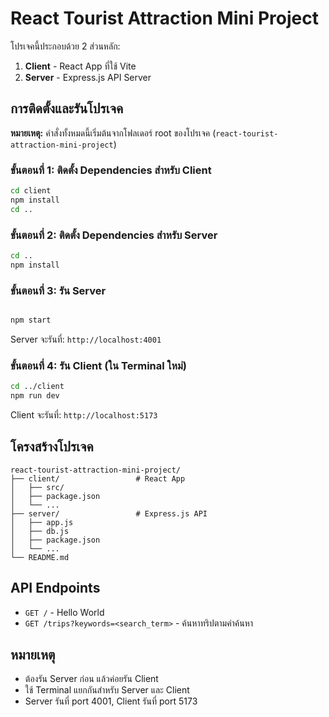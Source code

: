 # React Tourist Attraction Mini Project

โปรเจคนี้ประกอบด้วย 2 ส่วนหลัก:
1. **Client** - React App ที่ใช้ Vite
2. **Server** - Express.js API Server

## การติดตั้งและรันโปรเจค

**หมายเหตุ:** คำสั่งทั้งหมดนี้เริ่มต้นจากโฟลเดอร์ root ของโปรเจค (`react-tourist-attraction-mini-project`)

### ขั้นตอนที่ 1: ติดตั้ง Dependencies สำหรับ Client
```bash
cd client
npm install
cd ..
```

### ขั้นตอนที่ 2: ติดตั้ง Dependencies สำหรับ Server
```bash
cd ..
npm install

```

### ขั้นตอนที่ 3: รัน Server
```bash

npm start
```
Server จะรันที่: `http://localhost:4001`

### ขั้นตอนที่ 4: รัน Client (ใน Terminal ใหม่)
```bash
cd ../client
npm run dev
```
Client จะรันที่: `http://localhost:5173`

## โครงสร้างโปรเจค

```
react-tourist-attraction-mini-project/
├── client/                 # React App
│   ├── src/
│   ├── package.json
│   └── ...
├── server/                 # Express.js API
│   ├── app.js
│   ├── db.js
│   ├── package.json
│   └── ...
└── README.md
```

## API Endpoints

- `GET /` - Hello World
- `GET /trips?keywords=<search_term>` - ค้นหาทริปตามคำค้นหา

## หมายเหตุ

- ต้องรัน Server ก่อน แล้วค่อยรัน Client
- ใช้ Terminal แยกกันสำหรับ Server และ Client
- Server รันที่ port 4001, Client รันที่ port 5173
